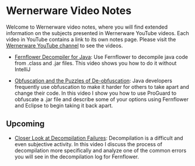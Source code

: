 # Wernerware Video Notes
Welcome to Wernerware video notes, where you will find extended information on the subjects presented in Wernerware YouTube videos.  Each video in YouTube contains a link to its own notes page.  Please visit the [Wernerware YouTube channel](https://www.youtube.com/channel/UCIV6h_LjtYGz-1KcUeRLBIw) to see the videos.

 - [Fernflower Decompiler for Java](/fernflower/README.md): Use Fernflower to decompile java code from .class and .jar files. This video shows you how to do it without IntelliJ

- [Obfuscation and the Puzzles of De-obfuscation](/obfuscation/README.md): Java developers frequently use obfuscation to make it harder for others to take apart and change their code.  In this video I show you how to use ProGuard to obfuscate a .jar file and describe some of your options using Fernflower and Eclipse to begin taking it back apart.

## Upcoming

- [Closer Look at Decompilation Failures](/decompilation-failures/README.md): Decompilation is a difficult and even subjective activity.  In this video I discuss the process of decompilation more specifically and analyze one of the common errors you will see in the decompilation log for Fernflower.